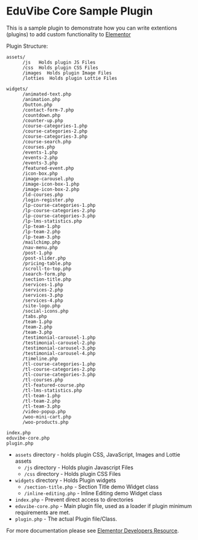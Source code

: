 # EduVibe Core Sample Plugin

This is a sample plugin to demonstrate how you can write extentions (plugins) to add custom functionality to [Elementor](https://github.com/pojome/elementor/)

Plugin Structure: 
```
assets/
      /js   Holds plugin JS Files
      /css  Holds plugin CSS Files
      /images  Holds plugin Image Files
      /lotties  Holds plugin Lottie Files
      
widgets/
      /animated-text.php
      /animation.php
      /button.php
      /contact-form-7.php
      /countdown.php
      /counter-up.php
      /course-categories-1.php
      /course-categories-2.php
      /course-categories-3.php
      /course-search.php
      /courses.php
      /events-1.php
      /events-2.php
      /events-3.php
      /featured-event.php
      /icon-box.php
      /image-carousel.php
      /image-icon-box-1.php
      /image-icon-box-2.php
      /ld-courses.php
      /login-register.php
      /lp-course-categories-1.php
      /lp-course-categories-2.php
      /lp-course-categories-3.php
      /lp-lms-statistics.php
      /lp-team-1.php
      /lp-team-2.php
      /lp-team-3.php
      /mailchimp.php
      /nav-menu.php
      /post-1.php
      /post-slider.php
      /pricing-table.php
      /scroll-to-top.php
      /search-form.php
      /section-title.php
      /services-1.php
      /services-2.php
      /services-3.php
      /services-4.php
      /site-logo.php
      /social-icons.php
      /tabs.php
      /team-1.php
      /team-2.php
      /team-3.php
      /testimonial-carousel-1.php
      /testimonial-carousel-2.php
      /testimonial-carousel-3.php
      /testimonial-carousel-4.php
      /timeline.php
      /tl-course-categories-1.php
      /tl-course-categories-2.php
      /tl-course-categories-3.php
      /tl-courses.php
      /tl-featured-course.php
      /tl-lms-statistics.php
      /tl-team-1.php
      /tl-team-2.php
      /tl-team-3.php
      /video-popup.php
      /woo-mini-cart.php
      /woo-products.php
      
index.php
eduvibe-core.php
plugin.php
```


* `assets` directory - holds plugin CSS, JavaScript, Images and Lottie assets
  * `/js` directory - Holds plugin Javascript Files
  * `/css` directory - Holds plugin CSS Files
* `widgets` directory - Holds Plugin widgets
  * `/section-title.php` - Section Title demo Widget class
  * `/inline-editing.php` - Inline Editing demo Widget class
* `index.php`	- Prevent direct access to directories
* `eduvibe-core.php`	- Main plugin file, used as a loader if plugin minimum requirements are met.
* `plugin.php` - The actual Plugin file/Class.

For more documentation please see [Elementor Developers Resource](https://developers.elementor.com/creating-an-extension-for-elementor/).
